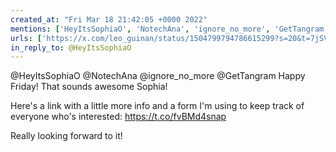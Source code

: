 ```yaml
---
created_at: "Fri Mar 18 21:42:05 +0000 2022"
mentions: ['HeyItsSophiaO', 'NotechAna', 'ignore_no_more', 'GetTangram']
urls: ['https://x.com/leo_guinan/status/1504799794786615299?s=20&t=7jSVijSEV704x9fOm2YGrA']
in_reply_to: @HeyItsSophiaO
---
```


@HeyItsSophiaO @NotechAna @ignore_no_more @GetTangram Happy Friday! That sounds awesome Sophia! 

Here's a link with a little more info and a form I'm using to keep track of everyone who's interested: https://t.co/fvBMd4snap

Really looking forward to it!